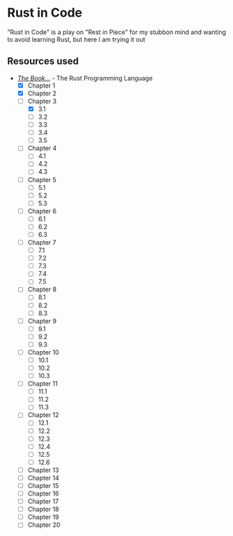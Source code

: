 # Rust in Code
 "Rust in Code" is a play on "Rest in Piece" for my stubbon mind and wanting to avoid learning Rust, but here I am trying it out

## Resources used

- [_The Book..._](https://doc.rust-lang.org/book/title-page.html) - The Rust Programming Language
  - [x] Chapter 1
  - [x] Chapter 2
  - [ ] Chapter 3
    - [x] 3.1
    - [ ] 3.2
    - [ ] 3.3
    - [ ] 3.4
    - [ ] 3.5
  - [ ] Chapter 4
    - [ ] 4.1
    - [ ] 4.2
    - [ ] 4.3
  - [ ] Chapter 5
    - [ ] 5.1
    - [ ] 5.2
    - [ ] 5.3
  - [ ] Chapter 6
    - [ ] 6.1
    - [ ] 6.2
    - [ ] 6.3
  - [ ] Chapter 7
    - [ ] 7.1
    - [ ] 7.2
    - [ ] 7.3
    - [ ] 7.4
    - [ ] 7.5
  - [ ] Chapter 8
    - [ ] 8.1
    - [ ] 8.2
    - [ ] 8.3
  - [ ] Chapter 9
    - [ ] 9.1
    - [ ] 9.2
    - [ ] 9.3
  - [ ] Chapter 10
    - [ ] 10.1
    - [ ] 10.2
    - [ ] 10.3
  - [ ] Chapter 11
    - [ ] 11.1
    - [ ] 11.2
    - [ ] 11.3
  - [ ] Chapter 12
    - [ ] 12.1
    - [ ] 12.2
    - [ ] 12.3
    - [ ] 12.4
    - [ ] 12.5
    - [ ] 12.6
  - [ ] Chapter 13
  - [ ] Chapter 14
  - [ ] Chapter 15
  - [ ] Chapter 16
  - [ ] Chapter 17
  - [ ] Chapter 18
  - [ ] Chapter 19
  - [ ] Chapter 20